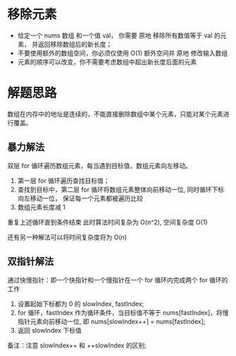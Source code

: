 # 移除元素

* 给定一个 nums 数组 和一个值 val， 你需要 原地 移除所有数值等于 val 的元素， 并返回移除数组后的新长度；
* 不要使用额外的数组空间，你必须仅使用 O(1) 额外空间并 原地 修改输入数组
* 元素的顺序可以改变，你不需要考虑数组中超出新长度后面的元素

# 解题思路

数组在内存中的地址是连续的，不能直接删除数组中某个元素，只能对某个元素进行覆盖。

## 暴力解法

双层 for 循环遍历数组元素，每当遇到目标值，数组元素向左移动。

1. 第一层 for 循环遍历查找目标值；
2. 查找到目标中，第二层 for 循环将数组元素整体向前移动一位, 同时循环下标向左移动一位，
   保证每一个元素都被遍历比较
3. 数组元素长度减 1

重复上述循环直到条件结束
此时算法时间复杂为 O(n^2), 空间复杂度 O(1)

还有另一种解法可以将时间复杂度将为 O(n)

## 双指针解法

通过快慢指针：即一个快指针和一个慢指针在一个 for 循环内完成两个 for 循环的工作

1. 设置起始下标都为 0 的 slowIndex, fastIndex;
2. for 循环，fastIndex 作为循环条件，当目标值不等于 nums[fastIndex]，将慢指针元素向前移动一位, 即
nums[slowIndex++] = nums[fastIndex];
3. 返回 slowIndex 下标值

备注：注意 slowIndex++ 和 ++slowIndex 的区别; 